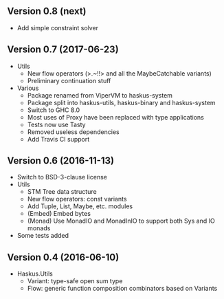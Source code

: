 ## Version 0.8 (next)

* Add simple constraint solver

## Version 0.7 (2017-06-23)

* Utils
   * New flow operators (>.~!!> and all the MaybeCatchable variants)
   * Preliminary continuation stuff
* Various
   * Package renamed from ViperVM to haskus-system
   * Package split into haskus-utils, haskus-binary and haskus-system
   * Switch to GHC 8.0
   * Most uses of Proxy have been replaced with type applications
   * Tests now use Tasty
   * Removed useless dependencies
   * Add Travis CI support


## Version 0.6 (2016-11-13)

* Switch to BSD-3-clause license
* Utils
   * STM Tree data structure
   * New flow operators: const variants
   * Add Tuple, List, Maybe, etc. modules
   * (Embed) Embed bytes
   * (Monad) Use MonadIO and MonadInIO to support both Sys and IO monads
* Some tests added

## Version 0.4 (2016-06-10)

* Haskus.Utils
    * Variant: type-safe open sum type
    * Flow: generic function composition combinators based on Variants
